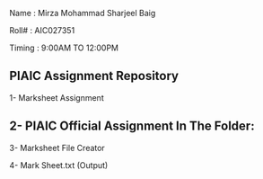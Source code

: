 Name : Mirza Mohammad Sharjeel Baig

Roll# : AIC027351

Timing : 9:00AM TO 12:00PM

PIAIC Assignment Repository
------

1- Marksheet Assignment

2- PIAIC Official Assignment
In The Folder:
----
3- Marksheet File Creator

4- Mark Sheet.txt (Output)
